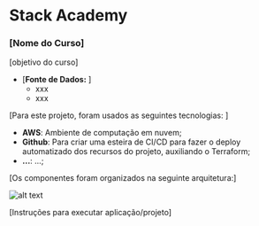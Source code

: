 # Stack Academy

### [Nome do Curso]

[objetivo do curso]

- [**Fonte de Dados:** ]
  - xxx
  - xxx

[Para este projeto, foram usados as seguintes tecnologias: ]

- **AWS**: Ambiente de computação em nuvem;
- **Github**: Para criar uma esteira de CI/CD para fazer o deploy automatizado dos recursos do projeto, auxiliando o Terraform;
- **...**: ...;

[Os componentes foram organizados na seguinte arquitetura:] 

![alt text](./img/combustiveis_brasil.png)

[Instruções para executar aplicação/projeto]


